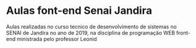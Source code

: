 # Aulas  font-end Senai Jandira
Aulas realizadas no curso tecnico de desenvolvimento de sistemas no SENAI de Jandira no ano de 2019, na disciplina de programação WEB front-end ministrada pelo professor Leonid 